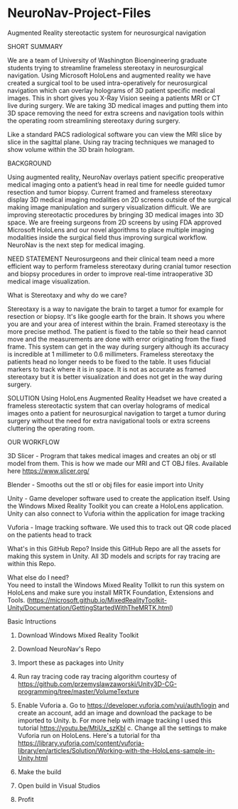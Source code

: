 # NeuroNav-Project-Files
Augmented Reality stereotactic system for neurosurgical navigation

SHORT SUMMARY

We are a team of University of Washington Bioengineering graduate students trying to streamline frameless stereotaxy in neurosurgical navigation. Using Microsoft HoloLens and augmented reality we have created a surgical tool to be used intra-operatively for neurosurgical navigation which can overlay holograms of 3D patient specific medical images. This in short gives you X-Ray Vision seeing a patients MRI or CT live during surgery. We are taking 3D medical images and putting them into 3D space removing the need for extra screens and navigation tools within the operating room streamlining stereotaxy during surgery. 

Like a standard PACS radiological software you can view the MRI slice by slice in the sagittal plane. Using ray tracing techniques we managed to show volume within the 3D brain hologram.


BACKGROUND

Using augmented reality, NeuroNav overlays patient specific preoperative medical imaging onto a patient’s head in real time for needle guided tumor resection and tumor biopsy. Current framed and frameless stereotaxy display 3D medical imaging modalities on 2D screens outside of the surgical making image manipulation and surgery visualization difficult. We are improving stereotactic procedures by bringing 3D medical images into 3D space. We are freeing surgeons from 2D screens by using FDA approved Microsoft HoloLens and our novel algorithms to place multiple imaging modalities inside the surgical field thus improving surgical workflow. NeuroNav is the next step for medical imaging.

NEED STATEMENT
Neurosurgeons and their clinical team need a more efficient way to perform frameless stereotaxy during cranial tumor resection and biopsy procedures in order to improve real-time intraoperative 3D medical image visualization.


What is Stereotaxy and why do we care? 

Stereotaxy is a way to navigate the brain to target a tumor for example for resection or biopsy. It's like google earth for the brain. It shows you where you are and your area of interest within the brain. Framed stereotaxy is the more precise method. The patient is fixed to the table so their head cannot move and the measurements are done with error originating from the fixed frame. This system can get in the way during surgery although its accuracy is incredible at 1 millimeter to 0.6 millimeters. Frameless stereotaxy the patients head no longer needs to be fixed to the table. It uses fiducial markers to track where it is in space. It is not as accurate as framed stereotaxy but it is better visualization and does not get in the way during surgery.


SOLUTION 
Using HoloLens Augmented Reality Headset we have created a frameless stereotactic system that can overlay holograms of medical images onto a patient for neurosurgical navigation to target a tumor during surgery without the need for extra navigational tools or extra screens cluttering the operating room.

OUR WORKFLOW 

3D Slicer - Program that takes medical images and creates an obj or stl model from them. This is how we made our MRI and CT OBJ files. 
Available here https://www.slicer.org/

Blender - Smooths out the stl or obj files for easie import into Unity

Unity - Game developer software used to create the application itself. Using the Windows Mixed Reality Toolkit you can create a HoloLens application. Unity can also connect to Vuforia within the application for image tracking

Vuforia - Image tracking software. We used this to track out QR code placed on the patients head to track 



What's in this GitHub Repo?
Inside this GitHub Repo are all the assets for making this system in Unity. All 3D models and scripts for ray tracing are within this Repo. 

What else do I need?  
You need to install the Windows Mixed Reality Tollkit to run this system on HoloLens and make sure you install MRTK Foundation, Extensions and Tools.
(https://microsoft.github.io/MixedRealityToolkit-Unity/Documentation/GettingStartedWithTheMRTK.html)


Basic Intructions
1. Download Windows Mixed Reality Toolkit
2. Download NeuroNav's Repo
3. Import these as packages into Unity
4. Run ray tracing code ray tracing algorithm courtesy of 
https://github.com/przemyslawzaworski/Unity3D-CG-programming/tree/master/VolumeTexture
4. Enable Vuforia
    a. Go to https://developer.vuforia.com/vui/auth/login and create an account, add an image and download the package to be          imported to Unity.
    b. For more help with image tracking I used this tutorial https://youtu.be/MtiUx_szKbI
    c. Change all the settings to make Vuforia run on HoloLens. Here's a tutorial for tha             https://library.vuforia.com/content/vuforia-library/en/articles/Solution/Working-with-the-HoloLens-sample-in-Unity.html
    
5. Make the build
6. Open build in Visual Studios
7. Profit

